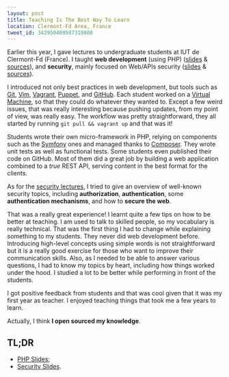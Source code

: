 ```yaml
---
layout: post
title: Teaching Is The Best Way To Learn
location: Clermont-Fd Area, France
tweet_id: 342950409507319808
---
```


Earlier this year, I gave lectures to undergraduate students at IUT de
Clermont-Fd (France). I taught **web development** (using PHP)
([slides](http://edu.williamdurand.fr/php-slides/) &
[sources](https://github.com/willdurand-edu/php-slides)), and **security**,
mainly focused on Web/APIs security
([slides](http://edu.williamdurand.fr/security-slides/) &
[sources](https://github.com/willdurand-edu/security-slides)).

I introduced not only best practices in web development, but tools such as
[Git](http://git-scm.com), [Vim](http://www.vim.org/),
[Vagrant](http://vagrantup.com),
[Puppet](http://puppetlabs.com), and [GitHub](http://github.com).
Each student worked on a [Virtual Machine](http://github.com/willdurand-edu/php-vm),
so that they could do whatever they wanted to. Except a few weird issues, that
was really interesting because pushing updates, from my point of view, was
really easy. The workflow was pretty straightforward, they all started by
running `git pull && vagrant up` and that was it!

Students wrote their own micro-framework in PHP, relying on components such as
the [Symfony](http://symfony.com) ones and managed thanks to
[Composer](http://getcomposer.org). They wrote unit tests as well as functional
tests. Some students even published their code on GitHub. Most of them did a
great job by building a web application combined to a _true_ REST API, serving
content in the best format for the clients.

As for the [security lectures](http://edu.williamdurand.fr/security-slides/),
I tried to give an overview of well-known security topics, including
**authorization**, **authentication**, some **authentication mechanisms**, and
how to **secure the web**.

That was a really great experience! I learnt quite a few tips on how to be
better at teaching. I am used to talk to skilled people, so my vocabulary is
really technical. That was the first thing I had to change while explaining
something to my students. They never did web development before. Introducing
high-level concepts using simple words is not straightforward but it is a really
good exercise for those who want to improve their communication skills. Also, as
I needed to be able to answer various questions, I had to know my topics by
heart, including how things worked under the hood. I studied a lot to be better
while performing in front of the students.

I got positive feedback from students and that was cool given that it was my
first year as teacher. I enjoyed teaching things that took me a few years to
learn.

Actually, I think **I open sourced my knowledge**.

## TL;DR

- [PHP Slides](http://edu.williamdurand.fr/php-slides/);
- [Security Slides](http://edu.williamdurand.fr/security-slides/).
